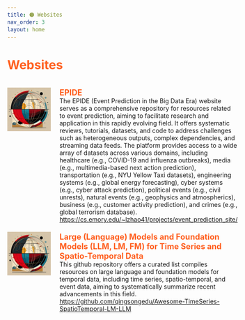 ```yaml
---
title: 🟠 Websites
nav_order: 3
layout: home
---
```


<h1 style="color:rgb(255, 95, 31);">Websites</h1>
<br>


<div style="max-width: 100%;">
  <!-- START -->
<div style="display: flex; justify-content: space-between; align-items: stretch; margin-bottom: 20px;">
    <div style="display: flex; align-items: stretch;">
      <img src="/assets/images/logo.jpg" alt="Dis preview" style="width: 100px; height: 100px; margin-right: 20px;">
      <div style="flex-grow: 1; display: flex; flex-direction: column; justify-content: space-between;">
        <p style="margin: 0; color: rgb(255, 95, 31); font-size: 1.3em; font-weight: bold;">EPIDE</p>
        <p style="margin: 0;">The EPIDE (Event Prediction in the Big Data Era) website serves as a comprehensive repository for resources related to event prediction, aiming to facilitate research and application in this rapidly evolving field. It offers systematic reviews, tutorials, datasets, and code to address challenges such as heterogeneous outputs, complex dependencies, and streaming data feeds. The platform provides access to a wide array of datasets across various domains, including healthcare (e.g., COVID-19 and influenza outbreaks), media (e.g., multimedia-based next action prediction), transportation (e.g., NYU Yellow Taxi datasets), engineering systems (e.g., global energy forecasting), cyber systems (e.g., cyber attack prediction), political events (e.g., civil unrests), natural events (e.g., geophysics and atmospherics), business (e.g., customer activity prediction), and crimes (e.g., global terrorism database).</p>
        <p style="margin: 0;"><a href="https://cs.emory.edu/~lzhao41/projects/event_prediction_site/"><i class="fa-regular fa-file-pdf"></i>https://cs.emory.edu/~lzhao41/projects/event_prediction_site/</a> </p>
      </div>
    </div>
    <!-- <div style="color: lightgray; align-self: flex-start; margin-left: 10px; white-space: nowrap; font-size: 200%;">2022</div>  -->
  </div>

<div style="display: flex; justify-content: space-between; align-items: stretch; margin-bottom: 20px;">
    <div style="display: flex; align-items: stretch;">
      <img src="/assets/images/logo.jpg" alt="Dis preview" style="width: 100px; height: 100px; margin-right: 20px;">
      <div style="flex-grow: 1; display: flex; flex-direction: column; justify-content: space-between;">
        <p style="margin: 0; color: rgb(255, 95, 31); font-size: 1.3em; font-weight: bold;">Large (Language) Models and Foundation Models (LLM, LM, FM) for Time Series and Spatio-Temporal Data</p>
        <p style="margin: 0;">This github repository offers a curated list compiles resources on large language and foundation models for temporal data, including time series, spatio-temporal, and event data, aiming to systematically summarize recent advancements in this field.</p>
        <p style="margin: 0;"><a href="https://github.com/qingsongedu/Awesome-TimeSeries-SpatioTemporal-LM-LLM"><i class="fa-regular fa-file-pdf"></i>https://github.com/qingsongedu/Awesome-TimeSeries-SpatioTemporal-LM-LLM</a> </p>
      </div>
    </div>
    <!-- <div style="color: lightgray; align-self: flex-start; margin-left: 10px; white-space: nowrap; font-size: 200%;">2022</div>  -->
  </div>
<!-- STOP -->
</div>
